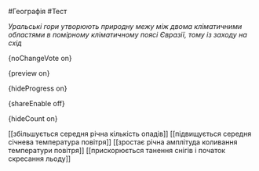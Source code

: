 #Географія #Тест

*Уральські гори утворюють природну межу між двома кліматичними областями в помірному кліматичному поясі Євразії, тому із заходу на схід*

{noChangeVote on}

{preview on}

{hideProgress on}

{shareEnable off}

{hideCount on}

[[збільшується середня річна кількість опадів]]
[[підвищується середня січнева температура повітря]]
[[зростає річна амплітуда коливання температури повітря]]
[[прискорюється танення снігів і початок скресання льоду]]
